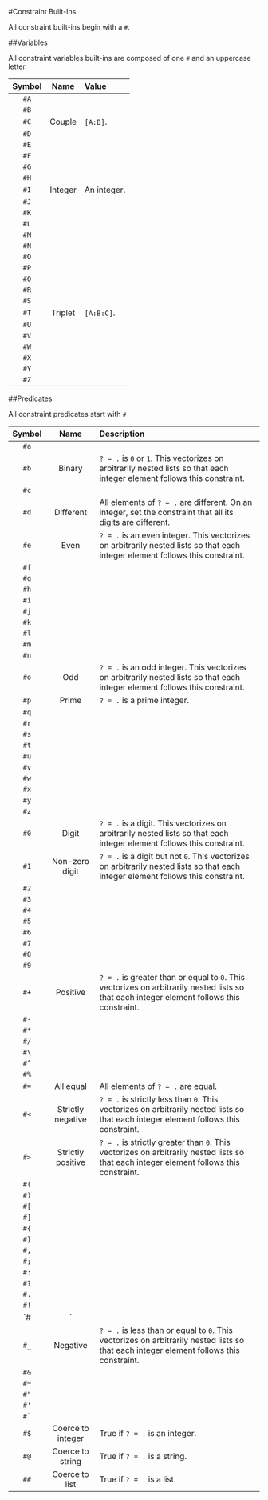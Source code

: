#Constraint Built-Ins

All constraint built-ins begin with a `#`.

##Variables

All constraint variables built-ins are composed of one `#` and an uppercase letter.

|Symbol|Name|                                           Value|
|:----:|:--------------:|:----------------------------------------------------------------------------------------
| `#A` |  | 
| `#B` |  | 
| `#C` | Couple | `[A:B]`.
| `#D` |  | 
| `#E` |  | 
| `#F` |  | 
| `#G` |  | 
| `#H` |  | 
| `#I` | Integer | An integer.
| `#J` |  | 
| `#K` |  | 
| `#L` |  | 
| `#M` |  | 
| `#N` |  | 
| `#O` |  | 
| `#P` |  | 
| `#Q` |  | 
| `#R` |  | 
| `#S` |  | 
| `#T` | Triplet | `[A:B:C]`.
| `#U` |  | 
| `#V` |  | 
| `#W` |  | 
| `#X` |  | 
| `#Y` |  | 
| `#Z` |  | 

##Predicates

All constraint predicates start with `#`

|Symbol|Name|                                           Description|
|:----:|:--------------:|:----------------------------------------------------------------------------------------
| `#a` |  | 
| `#b` | Binary | `? = .` is `0` or `1`. This vectorizes on arbitrarily nested lists so that each integer element follows this constraint.
| `#c` |  | 
| `#d` | Different | All elements of `? = .` are different. On an integer, set the constraint that all its digits are different.
| `#e` | Even | `? = .` is an even integer. This vectorizes on arbitrarily nested lists so that each integer element follows this constraint.
| `#f` |  | 
| `#g` |  | 
| `#h` |  | 
| `#i` |  | 
| `#j` |  | 
| `#k` |  | 
| `#l` |  | 
| `#m` |  | 
| `#n` |  | 
| `#o` | Odd | `? = .` is an odd integer. This vectorizes on arbitrarily nested lists so that each integer element follows this constraint.
| `#p` | Prime | `? = .` is a prime integer.
| `#q` |  | 
| `#r` |  | 
| `#s` |  | 
| `#t` |  | 
| `#u` |  | 
| `#v` |  | 
| `#w` |  | 
| `#x` |  | 
| `#y` |  | 
| `#z` |  | 
| `#0` | Digit | `? = .` is a digit. This vectorizes on arbitrarily nested lists so that each integer element follows this constraint.
| `#1` | Non-zero digit | `? = .` is a digit but not `0`. This vectorizes on arbitrarily nested lists so that each integer element follows this constraint.
| `#2` |  | 
| `#3` |  | 
| `#4` |  | 
| `#5` |  | 
| `#6` |  | 
| `#7` |  | 
| `#8` |  | 
| `#9` |  | 
| `#+` | Positive | `? = .` is greater than or equal to `0`. This vectorizes on arbitrarily nested lists so that each integer element follows this constraint.
| `#-` |  | 
| `#*` |  | 
| `#/` |  | 
| `#\` |  | 
| `#^` |  | 
| `#%` |  | 
| `#=` | All equal | All elements of `? = .` are equal.
| `#<` | Strictly negative | `? = .` is strictly less than `0`. This vectorizes on arbitrarily nested lists so that each integer element follows this constraint.
| `#>` | Strictly positive | `? = .` is strictly greater than `0`. This vectorizes on arbitrarily nested lists so that each integer element follows this constraint.
| `#(` |  | 
| `#)` |  | 
| `#[` |  | 
| `#]` |  | 
| `#{` |  | 
| `#}` |  | 
| `#,` |  | 
| `#;` |  | 
| `#:` |  | 
| `#?` |  | 
| `#.` |  | 
| `#!` |  | 
| `#|` |  | 
| `#_` | Negative | `? = .` is less than or equal to `0`. This vectorizes on arbitrarily nested lists so that each integer element follows this constraint.
| `#&` |  | 
| `#~` |  | 
| `#"` |  | 
| `#'` |  | 
| `` #` `` |  | 
| `#$` | Coerce to integer | True if `? = .` is an integer.
| `#@` | Coerce to string | True if `? = .` is a string.
| `##` | Coerce to list | True if `? = .` is a list.